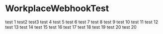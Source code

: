 # WorkplaceWebhookTest



test 1 
test2
test3
test 4
test 5
test 6
test 7
test 8
test 9
test 10
test 11 
test 12
test 13
test 14
test 15
test 16
test 17
test 18
test 19
test 20
test 20
